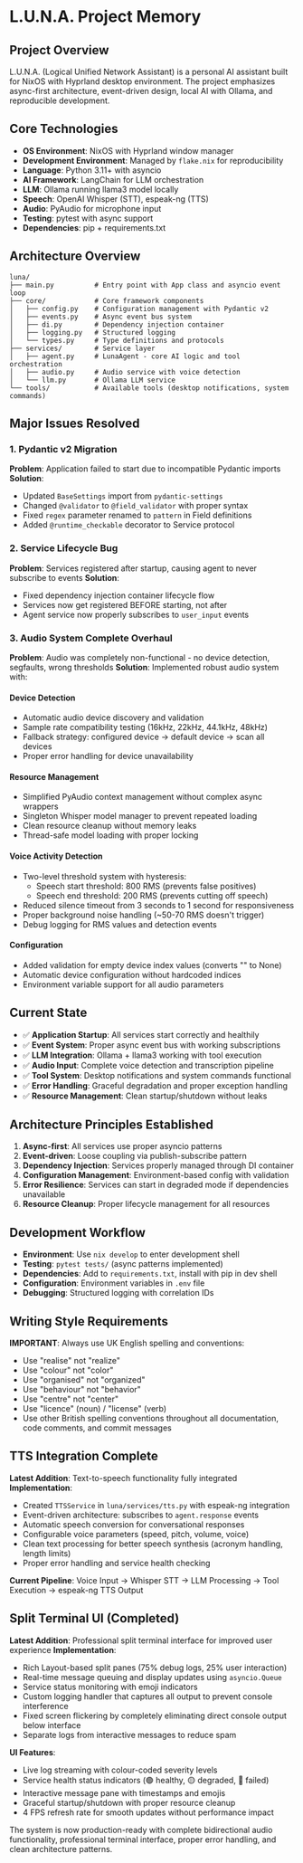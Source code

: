 # L.U.N.A. Project Memory

## Project Overview
L.U.N.A. (Logical Unified Network Assistant) is a personal AI assistant built for NixOS with Hyprland desktop environment. The project emphasizes async-first architecture, event-driven design, local AI with Ollama, and reproducible development.

## Core Technologies
- **OS Environment**: NixOS with Hyprland window manager
- **Development Environment**: Managed by `flake.nix` for reproducibility
- **Language**: Python 3.11+ with asyncio
- **AI Framework**: LangChain for LLM orchestration
- **LLM**: Ollama running llama3 model locally
- **Speech**: OpenAI Whisper (STT), espeak-ng (TTS)
- **Audio**: PyAudio for microphone input
- **Testing**: pytest with async support
- **Dependencies**: pip + requirements.txt

## Architecture Overview
```
luna/
├── main.py          # Entry point with App class and asyncio event loop
├── core/            # Core framework components
│   ├── config.py    # Configuration management with Pydantic v2
│   ├── events.py    # Async event bus system
│   ├── di.py        # Dependency injection container
│   ├── logging.py   # Structured logging
│   └── types.py     # Type definitions and protocols
├── services/        # Service layer
│   ├── agent.py     # LunaAgent - core AI logic and tool orchestration
│   ├── audio.py     # Audio service with voice detection
│   └── llm.py       # Ollama LLM service
└── tools/           # Available tools (desktop notifications, system commands)
```

## Major Issues Resolved

### 1. Pydantic v2 Migration
**Problem**: Application failed to start due to incompatible Pydantic imports
**Solution**: 
- Updated `BaseSettings` import from `pydantic-settings`
- Changed `@validator` to `@field_validator` with proper syntax
- Fixed `regex` parameter renamed to `pattern` in Field definitions
- Added `@runtime_checkable` decorator to Service protocol

### 2. Service Lifecycle Bug
**Problem**: Services registered after startup, causing agent to never subscribe to events
**Solution**: 
- Fixed dependency injection container lifecycle flow
- Services now get registered BEFORE starting, not after
- Agent service now properly subscribes to `user_input` events

### 3. Audio System Complete Overhaul
**Problem**: Audio was completely non-functional - no device detection, segfaults, wrong thresholds
**Solution**: Implemented robust audio system with:

#### Device Detection
- Automatic audio device discovery and validation
- Sample rate compatibility testing (16kHz, 22kHz, 44.1kHz, 48kHz)
- Fallback strategy: configured device → default device → scan all devices
- Proper error handling for device unavailability

#### Resource Management
- Simplified PyAudio context management without complex async wrappers
- Singleton Whisper model manager to prevent repeated loading
- Clean resource cleanup without memory leaks
- Thread-safe model loading with proper locking

#### Voice Activity Detection
- Two-level threshold system with hysteresis:
  - Speech start threshold: 800 RMS (prevents false positives)
  - Speech end threshold: 200 RMS (prevents cutting off speech)
- Reduced silence timeout from 3 seconds to 1 second for responsiveness
- Proper background noise handling (~50-70 RMS doesn't trigger)
- Debug logging for RMS values and detection events

#### Configuration
- Added validation for empty device index values (converts "" to None)
- Automatic device configuration without hardcoded indices
- Environment variable support for all audio parameters

## Current State
- ✅ **Application Startup**: All services start correctly and healthily
- ✅ **Event System**: Proper async event bus with working subscriptions
- ✅ **LLM Integration**: Ollama + llama3 working with tool execution
- ✅ **Audio Input**: Complete voice detection and transcription pipeline
- ✅ **Tool System**: Desktop notifications and system commands functional
- ✅ **Error Handling**: Graceful degradation and proper exception handling
- ✅ **Resource Management**: Clean startup/shutdown without leaks

## Architecture Principles Established
1. **Async-first**: All services use proper asyncio patterns
2. **Event-driven**: Loose coupling via publish-subscribe pattern
3. **Dependency Injection**: Services properly managed through DI container
4. **Configuration Management**: Environment-based config with validation
5. **Error Resilience**: Services can start in degraded mode if dependencies unavailable
6. **Resource Cleanup**: Proper lifecycle management for all resources

## Development Workflow
- **Environment**: Use `nix develop` to enter development shell
- **Testing**: `pytest tests/` (async patterns implemented)
- **Dependencies**: Add to `requirements.txt`, install with pip in dev shell
- **Configuration**: Environment variables in `.env` file
- **Debugging**: Structured logging with correlation IDs

## Writing Style Requirements
**IMPORTANT**: Always use UK English spelling and conventions:
- Use "realise" not "realize"  
- Use "colour" not "color"
- Use "organised" not "organized"
- Use "behaviour" not "behavior"
- Use "centre" not "center"
- Use "licence" (noun) / "license" (verb)
- Use other British spelling conventions throughout all documentation, code comments, and commit messages

## TTS Integration Complete
**Latest Addition**: Text-to-speech functionality fully integrated
**Implementation**:
- Created `TTSService` in `luna/services/tts.py` with espeak-ng integration
- Event-driven architecture: subscribes to `agent.response` events
- Automatic speech conversion for conversational responses
- Configurable voice parameters (speed, pitch, volume, voice)
- Clean text processing for better speech synthesis (acronym handling, length limits)
- Proper error handling and service health checking

**Current Pipeline**: Voice Input → Whisper STT → LLM Processing → Tool Execution → espeak-ng TTS Output

## Split Terminal UI (Completed)
**Latest Addition**: Professional split terminal interface for improved user experience
**Implementation**:
- Rich Layout-based split panes (75% debug logs, 25% user interaction)
- Real-time message queuing and display updates using `asyncio.Queue`
- Service status monitoring with emoji indicators
- Custom logging handler that captures all output to prevent console interference
- Fixed screen flickering by completely eliminating direct console output below interface
- Separate logs from interactive messages to reduce spam

**UI Features**:
- Live log streaming with colour-coded severity levels
- Service health status indicators (🟢 healthy, 🟡 degraded, 🔴 failed)
- Interactive message pane with timestamps and emojis
- Graceful startup/shutdown with proper resource cleanup
- 4 FPS refresh rate for smooth updates without performance impact

The system is now production-ready with complete bidirectional audio functionality, professional terminal interface, proper error handling, and clean architecture patterns.